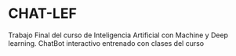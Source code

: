 # CHAT-LEF
Trabajo Final del curso de Inteligencia Artificial con Machine y Deep learning. 
ChatBot interactivo entrenado con clases del curso
